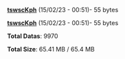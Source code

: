 [**tswscKph**](/data/tswscKph.txt) (15/02/23 - 00:51)- 55 bytes

[**tswscKph**](/data/tswscKph.txt) (15/02/23 - 00:51)- 55 bytes

**Total Datas**: 9970

**Total Size**: 65.41 MB / 65.4 MB
